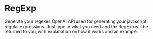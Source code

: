 # RegExp

Generate your regexes
OpenAI API used for generating your javascript regular expressions. Just type in what you need and the RegExp will be returned to you, with explanation on how it works and an example.
